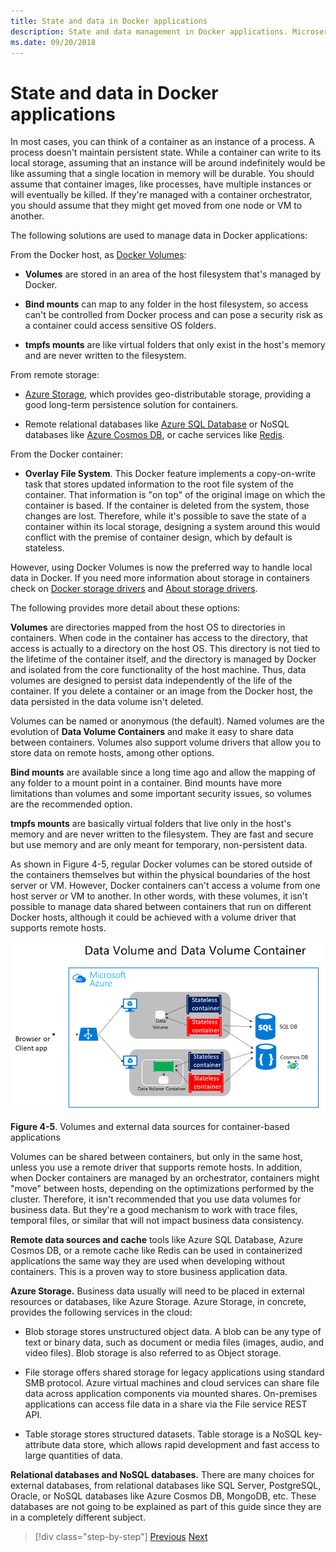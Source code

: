 ```yaml
---
title: State and data in Docker applications
description: State and data management in Docker applications. Microservice instances are expendable, but DATA IS NOT, how to handle this with microservices.
ms.date: 09/20/2018
---
```

# State and data in Docker applications

In most cases, you can think of a container as an instance of a process. A process doesn't maintain persistent state. While a container can write to its local storage, assuming that an instance will be around indefinitely would be like assuming that a single location in memory will be durable. You should assume that container images, like processes, have multiple instances or will eventually be killed. If they're managed with a container orchestrator, you should assume that they might get moved from one node or VM to another.

The following solutions are used to manage data in Docker applications:

From the Docker host, as [Docker Volumes](https://docs.docker.com/engine/admin/volumes/):

- **Volumes** are stored in an area of the host filesystem that's managed by Docker.

- **Bind mounts** can map to any folder in the host filesystem, so access can't be controlled from Docker process and can pose a security risk as a container could access sensitive OS folders.

- **tmpfs mounts** are like virtual folders that only exist in the host's memory and are never written to the filesystem.

From remote storage:

- [Azure Storage](https://azure.microsoft.com/documentation/services/storage/), which provides geo-distributable storage, providing a good long-term persistence solution for containers.

- Remote relational databases like [Azure SQL Database](https://azure.microsoft.com/services/sql-database/) or NoSQL databases like [Azure Cosmos DB](https://docs.microsoft.com/azure/cosmos-db/introduction), or cache services like [Redis](https://redis.io/).

From the Docker container:

- **Overlay File System**. This Docker feature implements a copy-on-write task that stores updated information to the root file system of the container. That information is "on top" of the original image on which the container is based. If the container is deleted from the system, those changes are lost. Therefore, while it's possible to save the state of a container within its local storage, designing a system around this would conflict with the premise of container design, which by default is stateless.

However, using Docker Volumes is now the preferred way to handle local data in Docker. If you need more information about storage in containers check on [Docker storage drivers](https://docs.docker.com/storage/storagedriver/select-storage-driver/) and [About storage drivers](https://docs.docker.com/storage/storagedriver/).

The following provides more detail about these options:

**Volumes** are directories mapped from the host OS to directories in containers. When code in the container has access to the directory, that access is actually to a directory on the host OS. This directory is not tied to the lifetime of the container itself, and the directory is managed by Docker and isolated from the core functionality of the host machine. Thus, data volumes are designed to persist data independently of the life of the container. If you delete a container or an image from the Docker host, the data persisted in the data volume isn't deleted.

Volumes can be named or anonymous (the default). Named volumes are the evolution of **Data Volume Containers** and make it easy to share data between containers. Volumes also support volume drivers that allow you to store data on remote hosts, among other options.

**Bind mounts** are available since a long time ago and allow the mapping of any folder to a mount point in a container. Bind mounts have more limitations than volumes and some important security issues, so volumes are the recommended option.

**tmpfs mounts** are basically virtual folders that live only in the host's memory and are never written to the filesystem. They are fast and secure but use memory and are only meant for temporary, non-persistent data.

As shown in Figure 4-5, regular Docker volumes can be stored outside of the containers themselves but within the physical boundaries of the host server or VM. However, Docker containers can't access a volume from one host server or VM to another. In other words, with these volumes, it isn't possible to manage data shared between containers that run on different Docker hosts, although it could be achieved with a volume driver that supports remote hosts.

![Diagram showing volumes and external data sources for container-based apps.](./media/docker-application-state-data/volumes-external-data-sources.png)

**Figure 4-5**. Volumes and external data sources for container-based applications

Volumes can be shared between containers, but only in the same host, unless you use a remote driver that supports remote hosts. In addition, when Docker containers are managed by an orchestrator, containers might "move" between hosts, depending on the optimizations performed by the cluster. Therefore, it isn't recommended that you use data volumes for business data. But they're a good mechanism to work with trace files, temporal files, or similar that will not impact business data consistency.

**Remote data sources and cache** tools like Azure SQL Database, Azure Cosmos DB, or a remote cache like Redis can be used in containerized applications the same way they are used when developing without containers. This is a proven way to store business application data.

**Azure Storage.** Business data usually will need to be placed in external resources or databases, like Azure Storage. Azure Storage, in concrete, provides the following services in the cloud:

- Blob storage stores unstructured object data. A blob can be any type of text or binary data, such as document or media files (images, audio, and video files). Blob storage is also referred to as Object storage.

- File storage offers shared storage for legacy applications using standard SMB protocol. Azure virtual machines and cloud services can share file data across application components via mounted shares. On-premises applications can access file data in a share via the File service REST API.

- Table storage stores structured datasets. Table storage is a NoSQL key-attribute data store, which allows rapid development and fast access to large quantities of data.

**Relational databases and NoSQL databases.** There are many choices for external databases, from relational databases like SQL Server, PostgreSQL, Oracle, or NoSQL databases like Azure Cosmos DB, MongoDB, etc. These databases are not going to be explained as part of this guide since they are in a completely different subject.

>[!div class="step-by-step"]
>[Previous](containerize-monolithic-applications.md)
>[Next](service-oriented-architecture.md)
